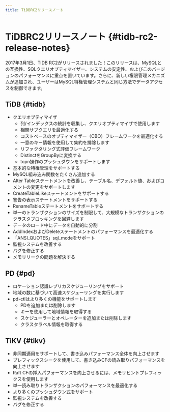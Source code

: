 ```yaml
---
title: TiDBRC2リリースノート
---
```


# TiDBRC2リリースノート {#tidb-rc2-release-notes}

2017年3月1日、TiDB RC2がリリースされました！このリリースは、MySQLとの互換性、SQLクエリオプティマイザー、システムの安定性、およびこのバージョンのパフォーマンスに重点を置いています。さらに、新しい権限管理メカニズムが追加され、ユーザーはMySQL特権管理システムと同じ方法でデータアクセスを制御できます。

## TiDB {#tidb}

-   クエリオプティマイザ
    -   列/インデックスの統計を収集し、クエリオプティマイザで使用します
    -   相関サブクエリを最適化する
    -   コストベースのオプティマイザー（CBO）フレームワークを最適化する
    -   一意のキー情報を使用して集約を排除します
    -   リファクタリング式評価フレームワーク
    -   DistinctをGroupByに変換する
    -   topn操作のプッシュダウンをサポートします
-   基本的な特権管理をサポートする
-   MySQL組み込み関数をたくさん追加する
-   Alter Tableステートメントを改善し、テーブル名、デフォルト値、およびコメントの変更をサポートします
-   CreateTableLikeステートメントをサポートする
-   警告の表示ステートメントをサポートする
-   RenameTableステートメントをサポートする
-   単一のトランザクションのサイズを制限して、大規模なトランザクションのクラスタブロッキングを回避します
-   データのロード中にデータを自動的に分割
-   AddIndexおよびDeleteステートメントのパフォーマンスを最適化する
-   「ANSI_QUOTES」sql_modeをサポート
-   監視システムを改善する
-   バグを修正する
-   メモリリークの問題を解決する

## PD {#pd}

-   ロケーション認識レプリカスケジューリングをサポート
-   地域の数に基づいて高速スケジューリングを実行します
-   pd-ctlはより多くの機能をサポートします
    -   PDを追加または削除します
    -   キーを使用して地域情報を取得する
    -   スケジューラーとオペレーターを追加または削除します
    -   クラスタラベル情報を取得する

## TiKV {#tikv}

-   非同期適用をサポートして、書き込みパフォーマンス全体を向上させます
-   プレフィックスシークを使用して、書き込みCFの読み取りパフォーマンスを向上させます
-   Raft CFの挿入パフォーマンスを向上させるには、メモリヒントプレフィックスを使用します
-   単一読み取りトランザクションのパフォーマンスを最適化する
-   より多くのプッシュダウン式をサポート
-   監視システムを改善する
-   バグを修正する

